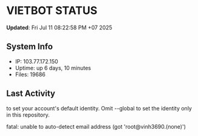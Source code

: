# VIETBOT STATUS
**Updated**: Fri Jul 11 08:22:58 PM +07 2025

## System Info
- IP: 103.77.172.150
- Uptime: up 6 days, 10 minutes
- Files: 19686

## Last Activity

to set your account's default identity.
Omit --global to set the identity only in this repository.

fatal: unable to auto-detect email address (got 'root@vinh3690.(none)')

